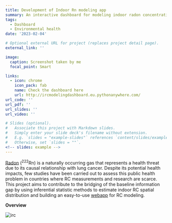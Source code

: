 ```yaml
---
title: Development of Indoor Rn modeling app 
summary: An interactive dashboard for modeling indoor radon concentrations
tags:
  - Dashboard
  - Environmental health
date: '2023-02-04'

# Optional external URL for project (replaces project detail page).
external_link: ''

image:
  caption: Screenshot taken by me
  focal_point: Smart

links:
  - icon: chrome
    icon_pack: fab
    name: Check the dashboard here
    url: http://ircmodelingdashboard.eu.pythonanywhere.com/
url_code: ''
url_pdf: ''
url_slides: ''
url_video: ''

# Slides (optional).
#   Associate this project with Markdown slides.
#   Simply enter your slide deck's filename without extension.
#   E.g. `slides = "example-slides"` references `content/slides/example-slides.md`.
#   Otherwise, set `slides = ""`.
<!-- slides: example -->
---
```


[Radon](https://www.who.int/news-room/fact-sheets/detail/radon-and-health) (<sup>222</sup>Rn) is a naturally occurring gas that represents a health threat due to its causal relationship with lung cancer. Despite its potential health impacts, few studies have been carried out to assess this public health problem in countries where RC measurements and research are scarce. This project aims to contribute to the bridging of the baseline information gap by using inferential statistic methods to estimate indoor RC spatial distribution and building an easy-to-use [webapp](http://ircmodelingdashboard.eu.pythonanywhere.com/) for RC modeling.

**Overview**

![irc](overview.gif)
